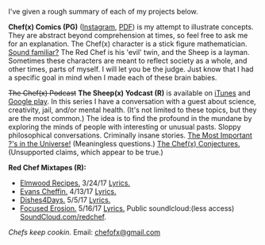 I've given a rough summary of each of my projects below. 

**Chef(x) Comics (PG)** ([Instagram](https://www.instagram.com/chefofx/), [PDF](https://drive.google.com/open?id=0B1Ol8fuZMTCWZDNUX04zVmZLQ2s)) is my attempt to illustrate concepts. They are abstract beyond comprehension at times, so feel free to ask me for an explanation. The Chef(x) character is a stick figure mathematician. [Sound familiar?](http://www.xkcd.com/) The Red Chef is his 'evil' twin, and the Sheep is a layman. Sometimes these characters are meant to reflect society as a whole, and other times, parts of myself. I will let you be the judge. Just know that I had a specific goal in mind when I made each of these brain babies. 

~~The Chef(x) Podcast~~ **The Sheep(x) Yodcast (R)** is available on [iTunes](https://itunes.apple.com/us/podcast/the-chef-x-podcast/id1227336978?mt=2) and [Google play](https://playmusic.app.goo.gl/?ibi=com.google.PlayMusic&isi=691797987&ius=googleplaymusic&link=https://play.google.com/music/m/I3rgybfbwoigom32k224js4y27a?t%3DThe_Chef(x)_Podcast%26pcampaignid%3DMKT-na-all-co-pr-mu-pod-16). In this series I have a conversation with a guest about science, creativity, jail, and/or mental health. (It's not limited to these topics, but they are the most common.) The idea is to find the profound in the mundane by exploring the minds of people with interesting or unusual pasts. Sloppy philosophical conversations. Criminally insane stories. [The Most Important ?'s in the Universe!](https://drive.google.com/open?id=0B1Ol8fuZMTCWWlVXc2dfLUZTdnM) (Meaningless questions.) [The Chef(x) Conjectures.](https://drive.google.com/open?id=0B1Ol8fuZMTCWRHFEOXNZTl8xVUE) (Unsupported claims, which appear to be true.)


**Red Chef Mixtapes (R):**
- [Elmwood Recipes.](https://soundcloud.com/redchef/sets/elmwood-recipes/s-4d0MH) 3/24/17 [Lyrics.](https://drive.google.com/open?id=0B1Ol8fuZMTCWaldOV2ZYYVlyRlk)
- [Evans Cheffin.](https://soundcloud.com/redchef/sets/evans-cheffin/s-5ctrP) 4/13/17 [Lyrics.](https://drive.google.com/open?id=0B1Ol8fuZMTCWWS1OUHptcEN4aWM)
- [Dishes4Days.](https://soundcloud.com/redchef/sets/dishes4days/s-NY0Mc) 5/5/17 [Lyrics.](https://drive.google.com/open?id=0B1Ol8fuZMTCWc09Yb2tRZndleVE)
- [Focused Erosion.](https://soundcloud.com/redchef/sets/focused-erosion/s-pihsw) 5/16/17 [Lyrics.](https://drive.google.com/open?id=0B1Ol8fuZMTCWWVNQdXd2ZndiaDA)
Public soundlcloud:(less access) [SoundCloud.com/redchef](https://soundcloud.com/redchef).

*Chefs keep cookin.* Email: chefofx@gmail.com
